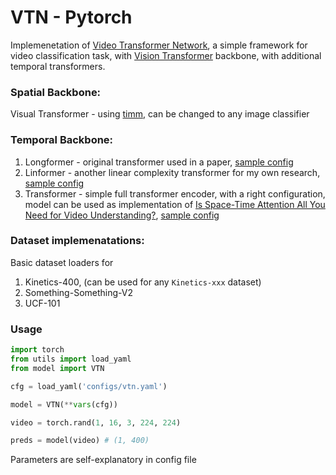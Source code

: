 # VTN - Pytorch
Implemenetation of [Video Transformer Network](https://arxiv.org/abs/2102.00719), a simple framework for video classification task, with [Vision Transformer](https://arxiv.org/abs/2010.11929) backbone, with additional temporal transformers.

### Spatial Backbone:
Visual Transformer - using [timm](https://github.com/rwightman/pytorch-image-models), can be changed to any image classifier


### Temporal Backbone:
1. Longformer - original transformer used in a paper, [sample config](configs/vtn.yaml)
2. Linformer - another linear complexity transformer for my own research, [sample config](configs/lin-vtn.yaml)
3. Transformer - simple full transformer encoder, with a right configuration, model can be used as implementation of [Is Space-Time Attention All You Need for Video Understanding?](https://arxiv.org/abs/2102.05095), [sample config](configs/full-vtn.yaml)

### Dataset implemenatations:
Basic dataset loaders for
1. Kinetics-400, (can be used for any `Kinetics-xxx` dataset)
2. Something-Something-V2
3. UCF-101

### Usage
```python
import torch
from utils import load_yaml
from model import VTN

cfg = load_yaml('configs/vtn.yaml')

model = VTN(**vars(cfg))

video = torch.rand(1, 16, 3, 224, 224)

preds = model(video) # (1, 400)
```

Parameters are self-explanatory in config file

